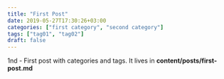 ```yaml
---
title: "First Post"
date: 2019-05-27T17:30:26+03:00
categories: ["first category", "second category"]
tags: ["tag01", "tag02"]
draft: false
---
```


1nd - First post with categories and tags.
It lives in **content/posts/first-post.md**
